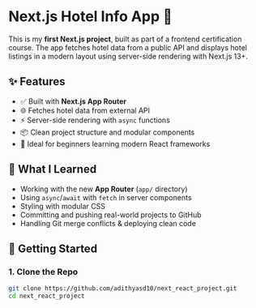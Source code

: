# Next.js Hotel Info App 🏨

This is my **first Next.js project**, built as part of a frontend certification course. The app fetches hotel data from a public API and displays hotel listings in a modern layout using server-side rendering with Next.js 13+.

## ✨ Features

- ✅ Built with **Next.js App Router**
- 🌐 Fetches hotel data from external API
- ⚡ Server-side rendering with `async` functions
- 📦 Clean project structure and modular components
- 🎯 Ideal for beginners learning modern React frameworks

## 🧠 What I Learned

- Working with the new **App Router** (`app/` directory)
- Using `async`/`await` with `fetch` in server components
- Styling with modular CSS
- Committing and pushing real-world projects to GitHub
- Handling Git merge conflicts & deploying clean code

## 🔧 Getting Started

### 1. Clone the Repo

```bash
git clone https://github.com/adithyasd10/next_react_project.git
cd next_react_project
